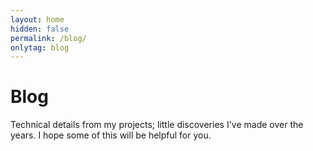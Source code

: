 ```yaml
---
layout: home
hidden: false
permalink: /blog/
onlytag: blog
---
```


# Blog

Technical details from my projects; little discoveries I've made over the years. I hope some of this will be helpful for you.